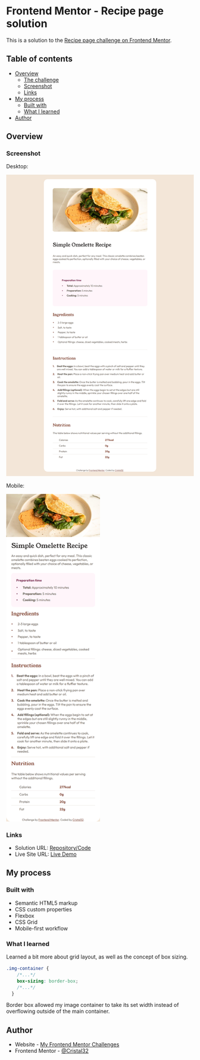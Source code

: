 # Frontend Mentor - Recipe page solution

This is a solution to the [Recipe page challenge on Frontend Mentor](https://www.frontendmentor.io/challenges/recipe-page-KiTsR8QQKm).

## Table of contents

- [Overview](#overview)
  - [The challenge](#the-challenge)
  - [Screenshot](#screenshot)
  - [Links](#links)
- [My process](#my-process)
  - [Built with](#built-with)
  - [What I learned](#what-i-learned)
- [Author](#author)

## Overview

### Screenshot

Desktop:

![](./screenshot.png)

Mobile:

<img src="screenshotMobile.png" alt="Mobile screenshot" width="50%" />

### Links

- Solution URL: [Repository/Code](https://github.com/Cristal32/frontend-mentor-challenges/tree/main/solutions/04.%20recipe-page)
- Live Site URL: [Live Demo](https://cristal32.github.io/frontend-mentor-challenges/solutions/getting-started/04.%20recipe-page/)

## My process

### Built with

- Semantic HTML5 markup
- CSS custom properties
- Flexbox
- CSS Grid
- Mobile-first workflow

### What I learned

Learned a bit more about grid layout, as well as the concept of box sizing.

```css
.img-container {
    /*...*/
    box-sizing: border-box;
    /*...*/
  }
```

Border box allowed my image container to take its set width instead of overflowing outside of the main container.

## Author

- Website - [My Frontend Mentor Challenges](https://cristal32.github.io/frontend-mentor-challenges/)
- Frontend Mentor - [@Cristal32](https://www.frontendmentor.io/profile/Cristal32)
